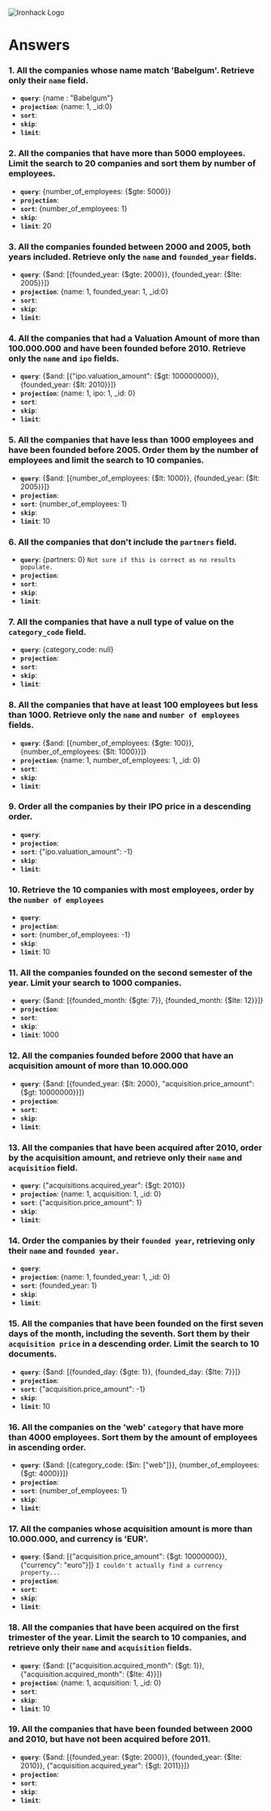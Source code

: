 ![Ironhack Logo](https://i.imgur.com/1QgrNNw.png)

# Answers

### 1. All the companies whose name match 'Babelgum'. Retrieve only their `name` field.

- **`query`**: {name : "Babelgum"}
- **`projection`**: {name: 1, _id:0}
- **`sort`**:
- **`skip`**:
- **`limit`**:

### 2. All the companies that have more than 5000 employees. Limit the search to 20 companies and sort them by **number of employees**.

- **`query`**: {number_of_employees: {$gte: 5000}} 
- **`projection`**:
- **`sort`**: {number_of_employees: 1}
- **`skip`**:
- **`limit`**: 20

### 3. All the companies founded between 2000 and 2005, both years included. Retrieve only the `name` and `founded_year` fields.

- **`query`**: {$and: [{founded_year: {$gte: 2000}}, {founded_year: {$lte: 2005}}]}
- **`projection`**: {name: 1, founded_year: 1, _id:0}
- **`sort`**:
- **`skip`**: 
- **`limit`**:

### 4. All the companies that had a Valuation Amount of more than 100.000.000 and have been founded before 2010. Retrieve only the `name` and `ipo` fields.

- **`query`**: {$and: [{"ipo.valuation_amount": {$gt: 100000000}}, {founded_year: {$lt: 2010}}]}
- **`projection`**: {name: 1, ipo: 1, _id: 0}
- **`sort`**:
- **`skip`**:
- **`limit`**:

### 5. All the companies that have less than 1000 employees and have been founded before 2005. Order them by the number of employees and limit the search to 10 companies.

- **`query`**: {$and: [{number_of_employees: {$lt: 1000}}, {founded_year: {$lt: 2005}}]}
- **`projection`**:
- **`sort`**: {number_of_employees: 1}
- **`skip`**:
- **`limit`**: 10

### 6. All the companies that don't include the `partners` field.

- **`query`**: {partners: 0} `Not sure if this is correct as no results populate.`
- **`projection`**:
- **`sort`**:
- **`skip`**:
- **`limit`**:

### 7. All the companies that have a null type of value on the `category_code` field.

- **`query`**: {category_code: null}
- **`projection`**:
- **`sort`**:
- **`skip`**:
- **`limit`**:

### 8. All the companies that have at least 100 employees but less than 1000. Retrieve only the `name` and `number of employees` fields.

- **`query`**: {$and: [{number_of_employees: {$gte: 100}},{number_of_employees: {$lt: 1000}}]}
- **`projection`**: {name: 1, number_of_employees: 1, _id: 0}
- **`sort`**:
- **`skip`**:
- **`limit`**:

### 9. Order all the companies by their IPO price in a descending order.

- **`query`**:
- **`projection`**:
- **`sort`**: {"ipo.valuation_amount": -1}
- **`skip`**:
- **`limit`**:

### 10. Retrieve the 10 companies with most employees, order by the `number of employees`

- **`query`**:
- **`projection`**:
- **`sort`**: {number_of_employees: -1}
- **`skip`**:
- **`limit`**: 10

### 11. All the companies founded on the second semester of the year. Limit your search to 1000 companies.

- **`query`**: {$and: [{founded_month: {$gte: 7}}, {founded_month: {$lte: 12}}]}
- **`projection`**:
- **`sort`**:
- **`skip`**:
- **`limit`**: 1000

### 12. All the companies founded before 2000 that have an acquisition amount of more than 10.000.000

- **`query`**: {$and: [{founded_year: {$lt: 2000}, "acquisition.price_amount": {$gt: 10000000}}]}
- **`projection`**:
- **`sort`**:
- **`skip`**:
- **`limit`**:

### 13. All the companies that have been acquired after 2010, order by the acquisition amount, and retrieve only their `name` and `acquisition` field.

- **`query`**: {"acquisitions.acquired_year": {$gt: 2010}}
- **`projection`**: {name: 1, acquisition: 1, _id: 0}
- **`sort`**: {"acquisition.price_amount": 1}
- **`skip`**:
- **`limit`**:

### 14. Order the companies by their `founded year`, retrieving only their `name` and `founded year`.

- **`query`**:
- **`projection`**: {name: 1, founded_year: 1, _id: 0}
- **`sort`**: {founded_year: 1}
- **`skip`**:
- **`limit`**:

### 15. All the companies that have been founded on the first seven days of the month, including the seventh. Sort them by their `acquisition price` in a descending order. Limit the search to 10 documents.

- **`query`**: {$and: [{founded_day: {$gte: 1}}, {founded_day: {$lte: 7}}]}
- **`projection`**:
- **`sort`**: {"acquisition.price_amount": -1}
- **`skip`**:
- **`limit`**: 10

### 16. All the companies on the 'web' `category` that have more than 4000 employees. Sort them by the amount of employees in ascending order.

- **`query`**: {$and: [{category_code: {$in: ["web"]}}, {number_of_employees: {$gt: 4000}}]}
- **`projection`**:
- **`sort`**: {number_of_employees: 1}
- **`skip`**:
- **`limit`**:

### 17. All the companies whose acquisition amount is more than 10.000.000, and currency is 'EUR'.

- **`query`**: {$and: [{"acquisition.price_amount": {$gt: 10000000}}, {"currency": "euro"}]} `I couldn't actually find a currency property...`
- **`projection`**:
- **`sort`**:
- **`skip`**:
- **`limit`**:

### 18. All the companies that have been acquired on the first trimester of the year. Limit the search to 10 companies, and retrieve only their `name` and `acquisition` fields.

- **`query`**: {$and: [{"acquisition.acquired_month": {$gt: 1}}, {"acquisition.acquired_month": {$lte: 4}}]}
- **`projection`**: {name: 1, acquisition: 1, _id: 0}
- **`sort`**:
- **`skip`**:
- **`limit`**: 10

### 19. All the companies that have been founded between 2000 and 2010, but have not been acquired before 2011.

- **`query`**: {$and: [{founded_year: {$gte: 2000}}, {founded_year: {$lte: 2010}}, {"acquisition.acquired_year": {$gt: 2011}}]}
- **`projection`**:
- **`sort`**:
- **`skip`**:
- **`limit`**:
